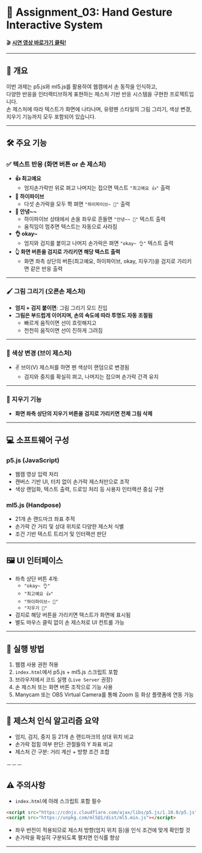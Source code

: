 # 🚀 Assignment_03: Hand Gesture Interactive System
🎬 [**시연 영상 바로가기 클릭!**](https://youtu.be/PVgp8ka9wCk?si=FIdV_Obq2eix7vOm)

---

## 🧠 개요  
이번 과제는 p5.js와 ml5.js를 활용하여 웹캠에서 손 동작을 인식하고,  
다양한 반응을 인터랙티브하게 표현하는 제스처 기반 반응 시스템을 구현한 프로젝트입니다.  
손 제스처에 따라 텍스트가 화면에 나타나며, 유령펜 스타일의 그림 그리기, 색상 변경, 지우기 기능까지 모두 포함되어 있습니다.

---

## 🛠️ 주요 기능

### ✅ 텍스트 반응 (화면 버튼 or 손 제스처)
- **👍 최고예요**  
  - 엄지손가락만 위로 펴고 나머지는 접으면 텍스트 `"최고예요 👍"` 출력
- **🙌 하이파이브**  
  - 다섯 손가락을 모두 쫙 펴면 `"하이파이브~ 🙌"` 출력
- **👋 안녕~~**  
  - 하이파이브 상태에서 손을 좌우로 흔들면 `"안녕~~ 👋"` 텍스트 출력  
  - 움직임이 멈추면 텍스트는 자동으로 사라짐
- **👌 okay~**  
  - 엄지와 검지를 붙이고 나머지 손가락은 펴면 `"okay~ 👌"` 텍스트 출력
- **👆 화면 버튼을 검지로 가리키면 해당 텍스트 출력**  
  - 화면 좌측 상단의 버튼(최고예요, 하이파이브, okay, 지우기)을 검지로 가리키면 같은 반응 출력

---

### 🖌️ 그림 그리기 (오른손 제스처)
- **엄지 + 검지 붙이면**: 그림 그리기 모드 진입
- **그림은 부드럽게 이어지며, 손의 속도에 따라 투명도 자동 조절됨**
  - 빠르게 움직이면 선이 흐릿해지고
  - 천천히 움직이면 선이 진하게 그려짐    

---

### 🎨 색상 변경 (브이 제스처)
- ✌️ 브이(V) 제스처를 하면 펜 색상이 랜덤으로 변경됨  
  - 검지와 중지를 확실히 펴고, 나머지는 접으며 손가락 간격 유지

---

### 🧼 지우기 기능
- **화면 좌측 상단의 지우기 버튼을 검지로 가리키면 전체 그림 삭제**

---

## 💻 소프트웨어 구성

### p5.js (JavaScript)
- 웹캠 영상 입력 처리
- 캔버스 기반 UI, 터치 없이 손가락 제스처만으로 조작
- 색상 랜덤화, 텍스트 출력, 드로잉 처리 등 사용자 인터랙션 중심 구현

### ml5.js (Handpose)
- 21개 손 랜드마크 좌표 추적
- 손가락 간 거리 및 상대 위치로 다양한 제스처 식별
- 조건 기반 텍스트 트리거 및 인터랙션 판단

---

## 🖼️ UI 인터페이스
- 좌측 상단 버튼 4개:
  - `"okay~ 👌"`  
  - `"최고예요 👍"`  
  - `"하이파이브~ 🙌"`  
  - `"지우기 🧼"`
- 검지로 해당 버튼을 가리키면 텍스트가 화면에 표시됨
- 별도 마우스 클릭 없이 손 제스처로 UI 컨트롤 가능

---

## 🚀 실행 방법
1. 웹캠 사용 권한 허용
2. `index.html`에서 p5.js + ml5.js 스크립트 포함
3. 브라우저에서 코드 실행 (`Live Server` 권장)
4. 손 제스처 또는 화면 버튼 조작으로 기능 사용
5. Manycam 또는 OBS Virtual Camera를 통해 Zoom 등 화상 플랫폼에 연동 가능

---

## 🧠 제스처 인식 알고리즘 요약
- 엄지, 검지, 중지 등 21개 손 랜드마크의 상대 위치 비교
- 손가락 접힘 여부 판단: 관절들의 Y 좌표 비교
- 제스처 간 구분: 거리 계산 + 방향 조건 조합

－－－

## ⚠️ 주의사항
- `index.html`에 아래 스크립트 포함 필수

```html
<script src="https://cdnjs.cloudflare.com/ajax/libs/p5.js/1.10.0/p5.js"></script>
<script src="https://unpkg.com/ml5@1/dist/ml5.min.js"></script>
```

- 좌우 반전이 적용되므로 제스처 방향(엄지 위치 등)을 인식 조건에 맞게 확인할 것
- 손가락을 확실히 구분되도록 펼치면 인식률 향상

---
